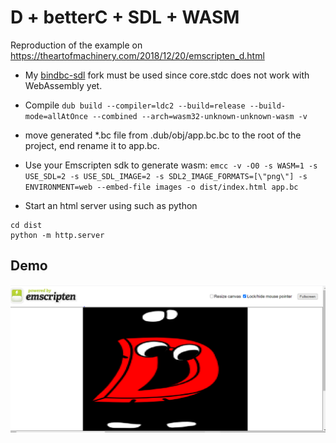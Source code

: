 # D + betterC + SDL + WASM

Reproduction of the example on https://theartofmachinery.com/2018/12/20/emscripten_d.html

- My [bindbc-sdl](https://github.com/aferust/bindbc-sdl) fork must be used since core.stdc does not work with WebAssembly yet.
- Compile
`dub build --compiler=ldc2 --build=release --build-mode=allAtOnce --combined --arch=wasm32-unknown-unknown-wasm -v`

- move generated *.bc file from .dub/obj/app.bc.bc to the root of the project, end rename it to app.bc.
- Use your Emscripten sdk to generate wasm: `emcc -v -O0 -s WASM=1 -s USE_SDL=2 -s USE_SDL_IMAGE=2 -s SDL2_IMAGE_FORMATS=[\"png\"] -s ENVIRONMENT=web --embed-file images -o dist/index.html app.bc`
- Start an html server using such as python 
```
cd dist
python -m http.server
```

## Demo
![](demo.png)